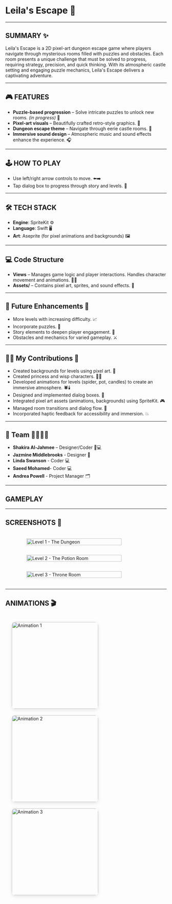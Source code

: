 # Leila's Escape 🏰

---

## SUMMARY ✨

Leila's Escape is a 2D pixel-art dungeon escape game where players navigate through mysterious rooms filled with puzzles and obstacles. Each room presents a unique challenge that must be solved to progress, requiring strategy, precision, and quick thinking. With its atmospheric castle setting and engaging puzzle mechanics, Leila's Escape delivers a captivating adventure.

---

## 🎮 FEATURES

- **Puzzle-based progression** – Solve intricate puzzles to unlock new rooms. *(in progress)* 🧩
- **Pixel-art visuals** – Beautifully crafted retro-style graphics. 🎨
- **Dungeon escape theme** – Navigate through eerie castle rooms. 🏰
- **Immersive sound design** – Atmospheric music and sound effects enhance the experience. 🎧

---

## 🕹️ HOW TO PLAY

- Use left/right arrow controls to move. ⬅️➡️
- Tap dialog box to progress through story and levels. 💬

---

## 🛠️ TECH STACK

- **Engine**: SpriteKit ⚙️
- **Language**: Swift 🖥️
- **Art**: Aseprite (for pixel animations and backgrounds) 🖼️

---

## 💻 Code Structure

- **Views** – Manages game logic and player interactions. Handles character movement and animations. 🧑‍💻
- **Assets/** – Contains pixel art, sprites, and sound effects. 🎨

---

## 📌 Future Enhancements 🚀

- More levels with increasing difficulty. 📈
- Incorporate puzzles. 🧩
- Story elements to deepen player engagement. 📖
- Obstacles and mechanics for varied gameplay. ⚔️

---

## 🧑‍💻 My Contributions 👾

- Created backgrounds for levels using pixel art. 🎨
- Created princess and wisp characters. 👸✨
- Developed animations for levels (spider, pot, candles) to create an immersive atmosphere. 🕷️🕯️
- Designed and implemented dialog boxes. 💬
- Integrated pixel art assets (animations, backgrounds) using SpriteKit. 🎮
- Managed room transitions and dialog flow. 🔄
- Incorporated haptic feedback for accessibility and immersion. 💥

---

## 👥 Team 👩‍💻👨‍💻

- **Shakira Al-Jahmee** – Designer/Coder 🎨💻
- **Jazmine Middlebrooks** - Designer 🎨
- **Linda Swanson** - Coder 💻
- **Saeed Mohamed**- Coder 💻
- **Andrea Powell** - Project Manager 🗂️

---
## GAMEPLAY 







---
## SCREENSHOTS 📸

<div style="display: flex; flex-direction: column; align-items: center; gap: 30px; padding: 20px;">
  <img src="https://github.com/user-attachments/assets/16cc49c4-bb2e-4fc3-a260-03431e8d59e9" alt="Level 1 - The Dungeon" style="width: 80%; max-width: 900px; height: auto;">
  <img src="https://github.com/user-attachments/assets/fa53e367-396f-45e5-8076-aa4acae6d75f" alt="Level 2 - The Potion Room" style="width: 80%; max-width: 900px; height: auto;">
  <img src="https://github.com/user-attachments/assets/5d38d215-7185-443a-8ae5-2e5b3ddca140" alt="Level 3 - Throne Room" style="width: 80%; max-width: 900px; height: auto;">
</div>

---

## ANIMATIONS 🎬

<div style="display: flex; justify-content: space-between; gap: 20px; padding: 20px; flex-wrap: wrap;">
  <img src="https://github.com/user-attachments/assets/7bcf010a-1335-4159-adb6-1312fca31954" alt="Animation 1" style="width: 270px; height: auto; border-radius: 10px; box-shadow: 0 4px 12px rgba(0, 0, 0, 0.1);">
  <img src="https://github.com/user-attachments/assets/39b4f2ad-bab4-4352-a600-2542160666ae" alt="Animation 2" style="width: 270px; height: auto; border-radius: 10px; box-shadow: 0 4px 12px rgba(0, 0, 0, 0.1);">
  <img src="[https://github.com/user-attachments/assets/9935c691-42b7-4460-ac13-dee70ad4cabe](https://github.com/user-attachments/assets/1a95e30b-55e2-4588-a092-d2a754782eb7)" alt="Animation 3" style="width: 270px; height: auto; border-radius: 10px; box-shadow: 0 4px 12px rgba(0, 0, 0, 0.1);">
</div>
